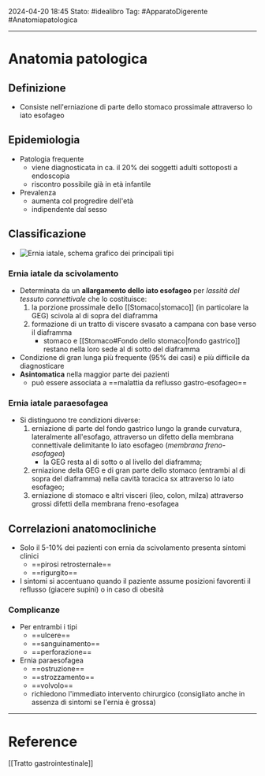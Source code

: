 2024-04-20 18:45
Stato: #idealibro 
Tag: #ApparatoDigerente #Anatomiapatologica 

---
# Anatomia patologica
## Definizione
- Consiste nell'erniazione di parte dello stomaco prossimale attraverso lo iato esofageo
## Epidemiologia
- Patologia frequente
	- viene diagnosticata in ca. il 20% dei soggetti adulti sottoposti a endoscopia
	- riscontro possibile già in età infantile
- Prevalenza
	- aumenta col progredire dell'età
	- indipendente dal sesso
## Classificazione
- ![Ernia iatale, schema grafico dei principali tipi](https://i.imgur.com/EKJrVyI.png)
### Ernia iatale da scivolamento
- Determinata da un **allargamento dello iato esofageo** per *lassità del tessuto connettivale* che lo costituisce:
	1. la porzione prossimale dello [[Stomaco|stomaco]] (in particolare la GEG) scivola al di sopra del diaframma
	2. formazione di un tratto di viscere svasato a campana con base verso il diaframma
		- stomaco e [[Stomaco#Fondo dello stomaco|fondo gastrico]] restano nella loro sede al di sotto del diaframma
- Condizione di gran lunga più frequente (95% dei casi) e più difficile da diagnosticare
- **Asintomatica** nella maggior parte dei pazienti
	- può essere associata a ==malattia da reflusso gastro-esofageo==
### Ernia iatale paraesofagea
- Si distinguono tre condizioni diverse:
	1. erniazione di parte del fondo gastrico lungo la grande curvatura, lateralmente all'esofago, attraverso un difetto della membrana connettivale delimitante lo iato esofageo (*membrana freno-esofagea*)
		- la GEG resta al di sotto o al livello del diaframma;
	2. erniazione della GEG e di gran parte dello stomaco (entrambi al di sopra del diaframma) nella cavità toracica sx attraverso lo iato esofageo;
	3. erniazione di stomaco e altri visceri (ileo, colon, milza) attraverso grossi difetti della membrana freno-esofagea
## Correlazioni anatomocliniche
- Solo il 5-10% dei pazienti con ernia da scivolamento presenta sintomi clinici
	- ==pirosi retrosternale==
	- ==rigurgito==
- I sintomi si accentuano quando il paziente assume posizioni favorenti il reflusso (giacere supini) o in caso di obesità
### Complicanze
- Per entrambi i tipi
	- ==ulcere==
	- ==sanguinamento==
	- ==perforazione==
- Ernia paraesofagea
	- ==ostruzione==
	- ==strozzamento==
	- ==volvolo==
	- richiedono l'immediato intervento chirurgico (consigliato anche in assenza di sintomi se l'ernia è grossa)






---
# Reference
[[Tratto gastrointestinale]]